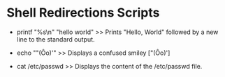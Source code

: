 Shell Redirections Scripts
==========================

 * printf "%s\n" "hello world"   >>     Prints "Hello, World" followed by a new line to the standard output.

 * echo "\"(Ôo)'"                >>     Displays a confused smiley ["(Ôo)']

 * cat /etc/passwd               >>     Displays the content of the /etc/passwd file.
